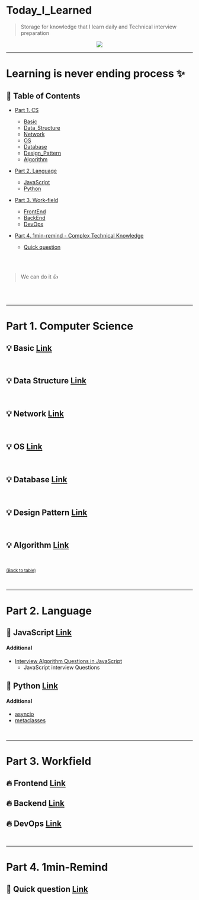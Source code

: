 # Today_I_Learned

> Storage for knowledge that I learn daily and Technical interview preparation  

<div align=center>
<img src="https://github.com/jojo-tey/Today_I_Learned/images/main.jpg" />
</div>


---

# Learning is never ending process :sparkles:


## :memo: Table of Contents


- [Part 1. CS](#part-1-basic)
  - [Basic](https://github.com/jojo-tey/Today_I_Learned/P1_CS/basic)
  - [Data_Structure](https://github.com/jojo-tey/Today_I_Learned/P1_CS/data_structure)
  - [Network](https://github.com/jojo-tey/Today_I_Learned/P1_CS/network)
  - [OS](https://github.com/jojo-tey/Today_I_Learned/P1_CS//OS)
  - [Database](https://github.com/jojo-tey/Today_I_Learned/P1_CS/database)
  - [Design_Pattern](https://github.com/jojo-tey/Today_I_Learned/P1_CS/designpattern)
  - [Algorithm](https://github.com/jojo-tey/Today_I_Learned/P1_CS/algorithm)
- [Part 2. Language](#part-2-language)
  - [JavaScript](https://github.com/jojo-tey/Today_I_Learned/P2_Language/javascript)
  - [Python](https://github.com/jojo-tey/Today_I_Learned/P2_Language/python)
 - [Part 3. Work-field](#part-3-workfield)
   - [FrontEnd](https://github.com/jojo-tey/Today_I_Learned/P3_Workfield/frontend)
   - [BackEnd](https://github.com/jojo-tey/Today_I_Learned/P3_Workfield/backend)
   - [DevOps](https://github.com/jojo-tey/Today_I_Learned/P3_Workfield/devops)

- [Part 4. 1min-remind - Complex Technical Knowledge ](#1min-remind)
  - [Quick question](https://github.com/jojo-tey/Today_I_Learned/P4_1min_remind/)



</br>

</br>

> We can do it :thumbsup:

</br>

</br>

---

# Part 1. Computer Science

## :bulb: Basic [Link](https://github.com/jojo-tey/Today_I_Learned/P1_CS/basic)


</br>

## :bulb: Data Structure [Link](https://github.com/jojo-tey/Today_I_Learned/P1_CS/datastructure)

</br>

## :bulb: Network [Link](https://github.com/jojo-tey/Today_I_Learned/P1_CS/network)


</br>

## :bulb: OS [Link](https://github.com/jojo-tey/Today_I_Learned/P1_CS/OS)



</br>

## :bulb: Database [Link](https://github.com/jojo-tey/Today_I_Learned/P1_CS/database)

</br>

## :bulb: Design Pattern [Link](https://github.com/jojo-tey/Today_I_Learned/P1_CS/designpattern)


</br>

## :bulb: Algorithm [Link](https://github.com/jojo-tey/Today_I_Learned/P1_CS/algorithm)


</br>

<sup>[(Back to table)](#Today_I_Learned)</sup>

</br>

---

# Part 2. Language


## :gem: JavaScript [Link](https://github.com/jojo-tey/Today_I_Learned/P2_Language/javascript)


#### Additional

- [Interview Algorithm Questions in JavaScript ](https://github.com/kennymkchan/interview-questions-in-javascript)
  - JavaScript interview Questions
    </br>

## :gem: Python [Link](https://github.com/jojo-tey/Today_I_Learned/P2_Language/python)


#### Additional

- [asyncio](https://tech.ssut.me/python-3-play-with-asyncio/)
- [metaclasses](https://tech.ssut.me/understanding-python-metaclasses/)

</br>

---

# Part 3. Workfield

## :fire: Frontend [Link](https://github.com/jojo-tey/Today_I_Learned/P3_Workfield/frontend)
## :fire: Backend [Link](https://github.com/jojo-tey/Today_I_Learned/P3_Workfield/backend)
## :fire: DevOps [Link](https://github.com/jojo-tey/Today_I_Learned/P3_Workfield/devops)

</br>

---

# Part 4. 1min-Remind

## :star2: Quick question [Link](https://github.com/jojo-tey/Today_I_Learned/P4_1min_remind/)
